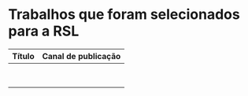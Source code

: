 # Trabalhos que foram selecionados para a RSL

|Título|Canal de publicação|
|:-:|---|
|   |   |
|   |   |
|   |   |
|   |   |
|   |   |
|   |   |
|   |   |
|   |   |